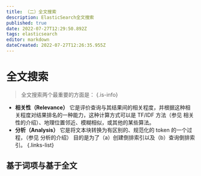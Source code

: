 ```yaml
---
title: （二）全文搜索
description: ElasticSearch全文搜索
published: true
date: 2022-07-27T12:29:50.892Z
tags: elasticsearch
editor: markdown
dateCreated: 2022-07-27T12:26:35.955Z
---
```


# 全文搜索
> 全文搜索两个最重要的方面是：
{.is-info}
- **相关性（Relevance）**
它是评价查询与其结果间的相关程度，并根据这种相关程度对结果排名的一种能力，这种计算方式可以是 TF/IDF 方法（参见 相关性的介绍）、地理位置邻近、模糊相似，或其他的某些算法。
- **分析（Analysis）**
它是将文本块转换为有区别的、规范化的 token 的一个过程，（参见 分析的介绍） 目的是为了（a）创建倒排索引以及（b）查询倒排索引。
{.links-list}

## 基于词项与基于全文
